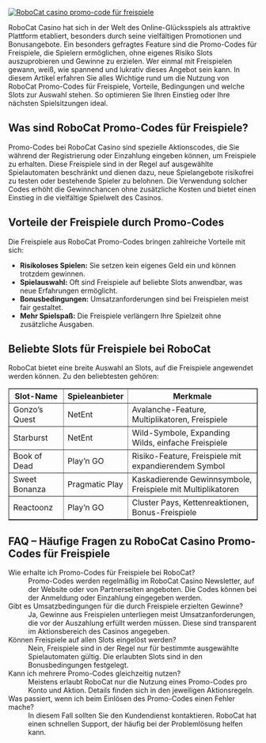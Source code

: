 [![RoboCat casino promo-code für freispiele](https://123-caf.pages.dev/gitsignup.png)](https://vrmoo.ru/Bt82HjjY)

<div>     <p>RoboCat Casino hat sich in der Welt des Online-Glücksspiels als attraktive Plattform etabliert, besonders durch seine vielfältigen Promotionen und Bonusangebote. Ein besonders gefragtes Feature sind die Promo-Codes für Freispiele, die Spielern ermöglichen, ohne eigenes Risiko Slots auszuprobieren und Gewinne zu erzielen. Wer einmal mit Freispielen gewann, weiß, wie spannend und lukrativ dieses Angebot sein kann. In diesem Artikel erfahren Sie alles Wichtige rund um die Nutzung von RoboCat Promo-Codes für Freispiele, Vorteile, Bedingungen und welche Slots zur Auswahl stehen. So optimieren Sie Ihren Einstieg oder Ihre nächsten Spielsitzungen ideal.</p>        <h2>Was sind RoboCat Promo-Codes für Freispiele?</h2>     <p>Promo-Codes bei RoboCat Casino sind spezielle Aktionscodes, die Sie während der Registrierung oder Einzahlung eingeben können, um Freispiele zu erhalten. Diese Freispiele sind in der Regel auf ausgewählte Spielautomaten beschränkt und dienen dazu, neue Spielangebote risikofrei zu testen oder bestehende Spieler zu belohnen. Die Verwendung solcher Codes erhöht die Gewinnchancen ohne zusätzliche Kosten und bietet einen Einstieg in die vielfältige Spielwelt des Casinos.</p>        <h2>Vorteile der Freispiele durch Promo-Codes</h2>     <p>Die Freispiele aus RoboCat Promo-Codes bringen zahlreiche Vorteile mit sich:</p>     <ul>       <li><strong>Risikoloses Spielen:</strong> Sie setzen kein eigenes Geld ein und können trotzdem gewinnen.</li>       <li><strong>Spielauswahl:</strong> Oft sind Freispiele auf beliebte Slots anwendbar, was neue Erfahrungen ermöglicht.</li>       <li><strong>Bonusbedingungen:</strong> Umsatzanforderungen sind bei Freispielen meist fair gestaltet.</li>       <li><strong>Mehr Spielspaß:</strong> Die Freispiele verlängern Ihre Spielzeit ohne zusätzliche Ausgaben.</li>     </ul>        <h2>Beliebte Slots für Freispiele bei RoboCat</h2>     <p>RoboCat bietet eine breite Auswahl an Slots, auf die Freispiele angewendet werden können. Zu den beliebtesten gehören:</p>     <table border="1" cellspacing="0" cellpadding="5">       <thead>         <tr>           <th>Slot-Name</th>           <th>Spieleanbieter</th>           <th>Merkmale</th>         </tr>       </thead>       <tbody>         <tr>           <td>Gonzo’s Quest</td>           <td>NetEnt</td>           <td>Avalanche-Feature, Multiplikatoren, Freispiele</td>         </tr>         <tr>           <td>Starburst</td>           <td>NetEnt</td>           <td>Wild-Symbole, Expanding Wilds, einfache Freispiele</td>         </tr>         <tr>           <td>Book of Dead</td>           <td>Play’n GO</td>           <td>Risiko-Feature, Freispiele mit expandierendem Symbol</td>         </tr>         <tr>           <td>Sweet Bonanza</td>           <td>Pragmatic Play</td>           <td>Kaskadierende Gewinnsymbole, Freispiele mit Multiplikatoren</td>         </tr>         <tr>           <td>Reactoonz</td>           <td>Play’n GO</td>           <td>Cluster Pays, Kettenreaktionen, Bonus-Freispiele</td>         </tr>       </tbody>     </table>        <h2>FAQ – Häufige Fragen zu RoboCat Casino Promo-Codes für Freispiele</h2>     <dl>       <dt>Wie erhalte ich Promo-Codes für Freispiele bei RoboCat?</dt>       <dd>Promo-Codes werden regelmäßig im RoboCat Casino Newsletter, auf der Website oder von Partnerseiten angeboten. Die Codes können bei der Anmeldung oder Einzahlung eingegeben werden.</dd>          <dt>Gibt es Umsatzbedingungen für die durch Freispiele erzielten Gewinne?</dt>       <dd>Ja, Gewinne aus Freispielen unterliegen meist Umsatzanforderungen, die vor der Auszahlung erfüllt werden müssen. Diese sind transparent im Aktionsbereich des Casinos angegeben.</dd>          <dt>Können Freispiele auf allen Slots eingelöst werden?</dt>       <dd>Nein, Freispiele sind in der Regel nur für bestimmte ausgewählte Spielautomaten gültig. Die erlaubten Slots sind in den Bonusbedingungen festgelegt.</dd>          <dt>Kann ich mehrere Promo-Codes gleichzeitig nutzen?</dt>       <dd>Meistens erlaubt RoboCat nur die Nutzung eines Promo-Codes pro Konto und Aktion. Details finden sich in den jeweiligen Aktionsregeln.</dd>          <dt>Was passiert, wenn ich beim Einlösen des Promo-Codes einen Fehler mache?</dt>       <dd>In diesem Fall sollten Sie den Kundendienst kontaktieren. RoboCat hat einen schnellen Support, der häufig bei der Problemlösung helfen kann.</dd>     </dl>   </div>